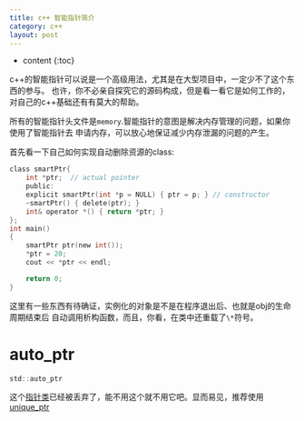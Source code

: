 ```yaml
---
title: c++ 智能指针简介
category: c++
layout: post
---
```

* content
{:toc}

c++的智能指针可以说是一个高级用法，尤其是在大型项目中，一定少不了这个东西的参与。
也许，你不必亲自探究它的源码构成，但是看一看它是如何工作的，对自己的c++基础还有有莫大的帮助。

所有的智能指针头文件是`memory`.智能指针的意图是解决内存管理的问题，如果你使用了智能指针去
申请内存，可以放心地保证减少内存泄漏的问题的产生。

首先看一下自己如何实现自动删除资源的class:
```c
class smartPtr{
    int *ptr;  // actual pointer
	public:
    explicit smartPtr(int *p = NULL) { ptr = p; } // constructor
    ~smartPtr() { delete(ptr); }
    int& operator *() { return *ptr; }
};
int main()
{
    smartPtr ptr(new int());
    *ptr = 20;
    cout << *ptr << endl;

    return 0;
}
```
这里有一些东西有待确证，实例化的对象是不是在程序退出后、也就是obj的生命周期结束后
自动调用析构函数，而且，你看，在类中还重载了`\*`符号。

# auto_ptr
```c
std::auto_ptr
```
这个[指针类](http://www.cplusplus.com/reference/memory/auto_ptr/)已经被丢弃了，能不用这个就不用它吧。显而易见，推荐使用[unique_ptr]()



